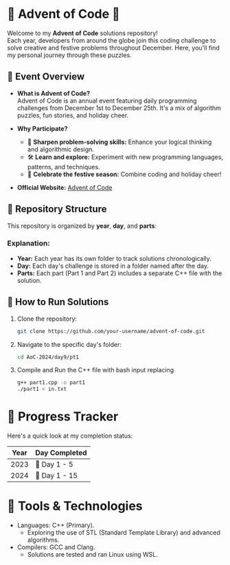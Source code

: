 # 🎄 Advent of Code 🎄

Welcome to my **Advent of Code** solutions repository!  
Each year, developers from around the globe join this coding challenge to solve creative and festive problems throughout December. Here, you'll find my personal journey through these puzzles.



## 📅 Event Overview

- **What is Advent of Code?**  
  Advent of Code is an annual event featuring daily programming challenges from December 1st to December 25th. It's a mix of algorithm puzzles, fun stories, and holiday cheer.
  
- **Why Participate?**  
  - 🧠 **Sharpen problem-solving skills:** Enhance your logical thinking and algorithmic design.  
  - 🛠️ **Learn and explore:** Experiment with new programming languages, patterns, and techniques.  
  - 🎁 **Celebrate the festive season:** Combine coding and holiday cheer!

- **Official Website:** [Advent of Code](https://adventofcode.com)



## 📂 Repository Structure

This repository is organized by **year**, **day**, and **parts**:

### Explanation:
- **Year:** Each year has its own folder to track solutions chronologically.  
- **Day:** Each day's challenge is stored in a folder named after the day.  
- **Parts:** Each part (Part 1 and Part 2) includes a separate C++ file with the solution.  



## 🚀 How to Run Solutions

1. Clone the repository:
   ```bash
   git clone https://github.com/your-username/advent-of-code.git
   ```
2. Navigate to the specific day's folder:
   ```bash
   cd AoC-2024/day9/pt1
   ```
3. Compile and Run the C++ file with bash input replacing
   ```bash
   g++ part1.cpp -o part1
   ./part1 < in.txt
   ```



 # 🌟 Progress Tracker

Here's a quick look at my completion status:

| Year  | Day Completed |
|-------|---------------|
| 2023  | 🎄 Day 1 - 5  |
| 2024  | 🎄 Day 1 - 15 |



# 🔧 Tools & Technologies

- Languages: C++ (Primary).
  - Exploring the use of STL (Standard Template Library) and advanced algorithms.
- Compilers: GCC and Clang.
  - Solutions are tested and ran Linux using WSL.
 


  

